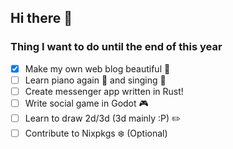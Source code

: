 ## Hi there 👋

### Thing I want to do until the end of this year

- [x] Make my own web blog beautiful 💮
- [ ] Learn piano again 🎹 and singing 🎤
- [ ] Create messenger app written in Rust!
- [ ] Write social game in Godot 🎮
- [ ] Learn to draw 2d/3d (3d mainly :P) ✏️
- [ ] Contribute to Nixpkgs ❄️ (Optional)
